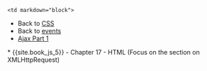 	<td markdown="block">

* Back to [CSS](slides/19/css.html)
* Back to [events](slides/19/events.html)
* [Ajax Part 1](slides/20/ajax.html)


<!-- 
* [](slides//.html)
* [](slides//.html)
-->
</td>
	<td markdown="block">
* {{site.book_js_5}} - Chapter 17 - HTML (Focus on the section on XMLHttpRequest)
</td>
	<td markdown="block">
<!--
* [](assignments/.html)
-->
</td>
